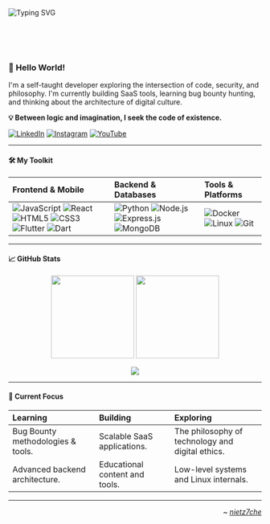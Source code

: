 <img align="left" src="https://readme-typing-svg.herokuapp.com?font=Fira+Code&pause=1000&color=54A6FF&width=435&lines=nietz7che;Self-taught+Developer;SaaS+Builder;Digital+Philosopher" alt="Typing SVG" />

<br>
<br>
<br>
<br>
<br>

### 👋 Hello World!

I'm a self-taught developer exploring the intersection of code, security, and philosophy. I'm currently building SaaS tools, learning bug bounty hunting, and thinking about the architecture of digital culture.

**💡 Between logic and imagination, I seek the code of existence.**

[![LinkedIn](https://img.shields.io/badge/-LinkedIn-0A66C2?style=flat&logo=linkedin&logoColor=white)](https://www.linkedin.com/in/sliman-abdellaoui-399b81378/) [![Instagram](https://img.shields.io/badge/-Instagram-E4405F?style=flat&logo=instagram&logoColor=white)](https://www.instagram.com/niet.z7che/) [![YouTube](https://img.shields.io/badge/-YouTube-FF0000?style=flat&logo=youtube&logoColor=white)](https://youtube.com/@el-seen)

---

#### 🛠️ My Toolkit

| **Frontend & Mobile** | **Backend & Databases** | **Tools & Platforms** |
| :--- | :--- | :--- |
| ![JavaScript](https://img.shields.io/badge/-JavaScript-F7DF1E?style=flat&logo=javascript&logoColor=black) ![React](https://img.shields.io/badge/-React-61DAFB?style=flat&logo=react&logoColor=black) ![HTML5](https://img.shields.io/badge/-HTML5-E34F26?style=flat&logo=html5&logoColor=white) ![CSS3](https://img.shields.io/badge/-CSS3-1572B6?style=flat&logo=css3&logoColor=white) ![Flutter](https://img.shields.io/badge/-Flutter-02569B?style=flat&logo=flutter&logoColor=white) ![Dart](https://img.shields.io/badge/-Dart-0175C2?style=flat&logo=dart&logoColor=white) | ![Python](https://img.shields.io/badge/-Python-3776AB?style=flat&logo=python&logoColor=white) ![Node.js](https://img.shields.io/badge/-Node.js-339933?style=flat&logo=nodedotjs&logoColor=white) ![Express.js](https://img.shields.io/badge/-Express.js-000000?style=flat&logo=express&logoColor=white) ![MongoDB](https://img.shields.io/badge/-MongoDB-47A248?style=flat&logo=mongodb&logoColor=white) | ![Docker](https://img.shields.io/badge/-Docker-2496ED?style=flat&logo=docker&logoColor=white) ![Linux](https://img.shields.io/badge/-Linux-FCC624?style=flat&logo=linux&logoColor=black) ![Git](https://img.shields.io/badge/-Git-F05032?style=flat&logo=git&logoColor=white) |

---

#### 📈 GitHub Stats

<p align="center">
  <img src="https://github-readme-stats.vercel.app/api?username=nietz7che-cloud&show_icons=true&theme=react&hide_border=true&bg_color=1F222E&title_color=54A6FF&icon_color=54A6FF&text_color=9f9f9f" height="165">
  <img src="https://github-readme-stats.vercel.app/api/top-langs/?username=nietz7che-cloud&layout=compact&theme=react&hide_border=true&bg_color=1F222E&title_color=54A6FF&text_color=9f9f9f" height="165">
</p>
<p align="center">
  <img src="https://github-readme-streak-stats.herokuapp.com/?user=nietz7che-cloud&theme=react&hide_border=true&background=1F222E&stroke=1F222E&ring=54A6FF&fire=54A6FF&currStreakLabel=54A6FF" />
</p>

---

#### 🧠 Current Focus

| **Learning** | **Building** | **Exploring** |
| :--- | :--- | :--- |
| Bug Bounty methodologies & tools. | Scalable SaaS applications. | The philosophy of technology and digital ethics. |
| Advanced backend architecture. | Educational content and tools. | Low-level systems and Linux internals. |

---

<div align="right">

~ [_nietz7che_](https://github.com/nietz7che-cloud)

</div>